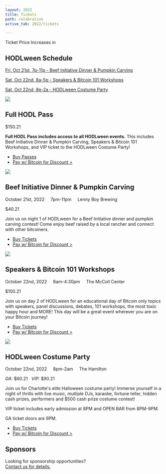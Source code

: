 ```yaml
---
layout: 2022
title: Tickets
path: celebration
active_tab: 2022/tickets

---
```


<div class="highlight-section">
	<div class="ticket-price-increase">
	    <span id="ticket-price-increase-hdr">Ticket Price Increases in</span>
	    <div id="countdown-ticker"></div>
	</div>
</div>

<div class="highlight-section2">
    <h2>HODLween Schedule</h2>
    <div class="white-divider-mid"></div>
    <p><a href="/2022/tickets/#beef-initiative-dinner-pumpkin-carving">Fri, Oct 21st, 7p-11p - Beef Initiative Dinner & Pumpkin Carving</a></p>
    <p><a href="/2022/tickets/#speakers-workshops-schedule">Sat, Oct 22nd, 8a-5p - Speakers & Bitcoin 101 Workshops</a></p>
    <p><a href="/2022/tickets/#hodlween-costume-party">Sat, Oct 22nd, 8p-2a - HODLween Costume Party</a></p>
</div>

<article>
	<div class="color-image"><img src="/assets/img/pic3.jpg" /></div>
	<h2>Full HODL Pass</h2>
	<p><span class="price">$150.21</span></p>
	<p><b>Full HODL Pass includes access to all HODLween events.</b> This includes Beef Initiative Dinner & Pumpkin Carving, Speakers & Bitcoin 101 Workshops, and VIP ticket to the HODLween Costume Party!</p>
	<ul class="buy-links">
		<li><a href="https://hodlween-full-hodl-pass.eventbrite.com" target="_blank" class="orange-pill-btn">Buy Passes</a></li>
		<li><a href="#" target="_blank" class="buy-link">Pay w/ Bitcoin for Discount ></a></li>
	</ul>
</article>

<article>
	<div class="color-image"><img src="/assets/img/pic2.jpg" /></div>
	<a id="beef-initiative-dinner-pumpkin-carving" />
	<h2>Beef Initiative Dinner & Pumpkin Carving</h2>
	<div class="white-divider"><div></div></div>
	<div class="details"><div>
		October 21st, 2022 &nbsp;&nbsp;&nbsp; 7pm-11pm &nbsp;&nbsp;&nbsp; <span>Lenny Boy Brewing</span>
	</div></div>
	<p><span class="price">$40.21</span></p>
	<p>Join us on night 1 of HODLween for a Beef Initiative dinner and pumpkin carving contest! Come enjoy beef raised by a local rancher and connect with other bitcoiners.</p>
	<ul class="buy-links">
		<li><a href="https://beef-initiative-dinner-pumpkin-carving.eventbrite.com" target="_blank" class="orange-pill-btn">Buy Tickets</a></li>
		<li><a href="#" target="_blank" class="buy-link">Pay w/ Bitcoin for Discount ></a></li>
	</ul>
</article>

<article>
	<div class="color-image"><img src="/assets/img/pic6.jpg" /></div>
	<a id="speakers-workshops-schedule" />
	<h2>Speakers & Bitcoin 101 Workshops</h2>
	<div class="white-divider"><div></div></div>
	<div class="details"><div>
		October 22nd, 2022 &nbsp;&nbsp;&nbsp; 8am-4:30pm &nbsp;&nbsp;&nbsp; <span>The McColl Center</span>
	</div></div>
	<p><span class="price">$100.21</span></p>
	<p>Join us on day 2 of HODLween for an educational day of Bitcoin only topics with speakers, panel discussions, debates, 101 workshops, the most toxic happy hour and MORE! This day will be a great event wherever you are on your Bitcoin journey!</p>
	<ul class="buy-links">
		<li><a href="https://speakers-workshops-schedule.eventbrite.com" target="_blank" class="orange-pill-btn">Buy Tickets</a></li>
		<li><a href="#" target="_blank" class="buy-link">Pay w/ Bitcoin for Discount ></a></li>
	</ul>
</article>

<article>
	<div class="color-image"><img src="/assets/img/pic1.jpg" /></div>
	<a id="hodlween-costume-party" />
	<h2>HODLween Costume Party</h2>
	<div class="white-divider"><div></div></div>
	<div class="details"><div>
		October 22nd, 2022 &nbsp;&nbsp;&nbsp; 8pm-2am &nbsp;&nbsp;&nbsp; <span>The Hamilton</span>
	</div></div>
	<p><span class="price"><i>GA:</i> $60.21 &nbsp; <i>VIP:</i> $90.21</span></p>
	<p>Join us for Charlotte's elite Halloween costume party! Immerse yourself in a night of thrills with live music, mutliple DJs, karaoke, fortune teller, hidden cash prizes, performers and $500 cash prize costume contest!</p>
	<p>VIP ticket includes early admission at 8PM and OPEN BAR from 8PM-9PM.</p>
	<p>GA ticket doors are 9PM.</p>
	<ul class="buy-links">
		<li><a href="https://hodlween-costume-party.eventbrite.com" target="_blank" class="orange-pill-btn">Buy Tickets</a></li>
		<li><a href="#" target="_blank" class="buy-link">Pay w/ Bitcoin for Discount ></a></li>
	</ul>
</article>

<div class="highlight-section3">
    <h2>Sponsors</h2>
    <div class="white-divider-mid"></div>
    <p>Looking for sponsorship opportunities?<br><a href="mailto:hodl@bitcoincharlotte.org">Contact us for details.</a></p>
    <!-- <a href="/2022/sponsorships" class="orange-pill-btn">Sponsor</a> -->
</div>